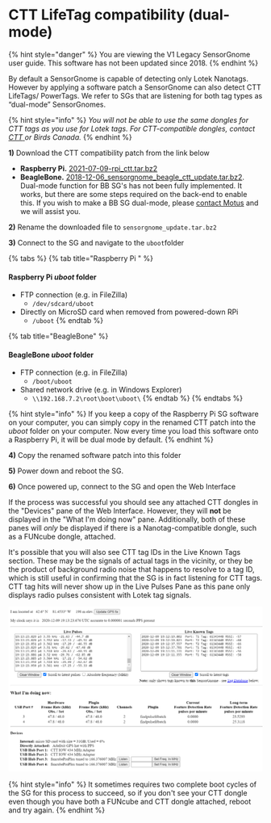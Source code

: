 # CTT LifeTag compatibility (dual-mode)

{% hint style="danger" %}
You are viewing the V1 Legacy SensorGnome user guide. This software has not been updated since 2018.
{% endhint %}

By default a SensorGnome is capable of detecting only Lotek Nanotags. However by applying a software patch a SensorGnome can also detect CTT LifeTags/ PowerTags. We refer to SGs that are listening for both tag types as “dual-mode” SensorGnomes.&#x20;

{% hint style="info" %}
_You will not be able to use the same dongles for CTT tags as you use for Lotek tags. For CTT-compatible dongles, contact_ [_CTT_ ](https://store.celltracktech.com/products/lifetag-motus-adapter)_or Birds Canada._
{% endhint %}

**1)** Download the CTT compatibility patch from the link below

* **Raspberry Pi.**  [2021-07-09-rpi\_ctt.tar.bz2](https://s3.amazonaws.com/media.celltracktech.com/sensorgnome/raspberry/2021-07-09-rpi\_ctt.tar.bz2)
* **BeagleBone.** [2018-12-06\_sensorgnome\_beagle\_ctt\_update.tar.bz2](https://s3.amazonaws.com/media.celltracktech.com/sensorgnome/beaglebone/updates/2018-12-06\_sensorgnome\_beagle\_ctt\_update.tar.bz2). Dual-mode function for BB SG's has not been fully implemented. It works, but there are some steps required on the back-end to enable this. If you wish to make a BB SG dual-mode, please [contact Motus](mailto:motus@birdscanada.org) and we will assist you.

**2)** Rename the downloaded file to `sensorgnome_update.tar.bz2`

**3)** Connect to the SG and navigate to the `uboot`folder&#x20;

{% tabs %}
{% tab title="Raspberry Pi " %}
#### Raspberry Pi _uboot_ **folder**&#x20;

* FTP connection (e.g. in FileZilla)
  * `/dev/sdcard/uboot`
* Directly on MicroSD card when removed from powered-down RPi
  * `/uboot`
{% endtab %}

{% tab title="BeagleBone" %}
#### BeagleBone _uboot_ folder&#x20;

* FTP connection (e.g. in FileZilla)
  * `/boot/uboot`
* Shared network drive (e.g. in Windows Explorer)
  * `\\192.168.7.2\root\boot\uboot\`
{% endtab %}
{% endtabs %}

{% hint style="info" %}
If you keep a copy of the Raspberry Pi SG software on your computer, you can simply copy in the renamed CTT patch into the _uboot_ folder on your computer. Now every time you load this software onto a Raspberry Pi, it will be dual mode by default.
{% endhint %}

**4)** Copy the renamed software patch into this folder

**5)** Power down and reboot the SG.

**6)** Once powered up, connect to the SG and open the Web Interface

If the process was successful you should see any attached CTT dongles in the "Devices" pane of the Web Interface. However, they will **not** be displayed in the "What I'm doing now" pane. Additionally, both of these panes will _only_ be displayed if there is a Nanotag-compatible dongle, such as a FUNcube dongle, attached.

It's possible that you will also see CTT tag IDs in the Live Known Tags section. These may be the signals of actual tags in the vicinity, or they be the product of background radio noise that happens to resolve to a tag ID, which is still useful in confirming that the SG is in fact listening for CTT tags. CTT tag hits will never show up in the Live Pulses Pane as this pane only displays radio pulses consistent with Lotek tag signals.

![Web Interface of dual-mode SG. Note: there may not be any CTT tag IDs in the Live Known Tags section ](../.gitbook/assets/cttdongle.png)

{% hint style="info" %}
It sometimes requires two complete boot cycles of the SG for this process to succeed, so if you don't see your CTT dongle even though you have both a FUNcube and CTT dongle attached, reboot and try again.
{% endhint %}
